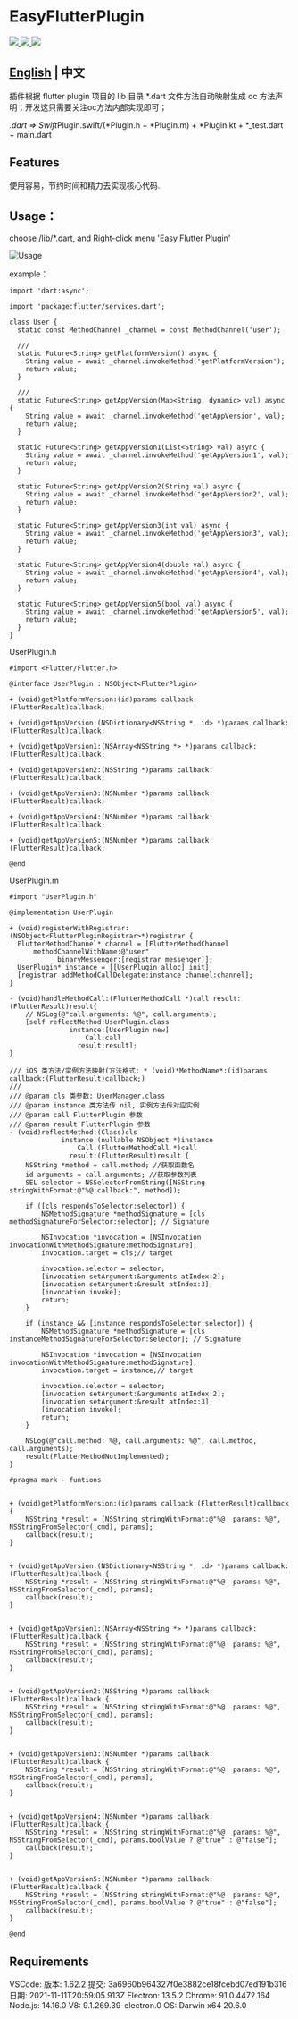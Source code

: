 # EasyFlutterPlugin

<a href="https://marketplace.visualstudio.com/items?itemName=shang.easy-flutter-plugin">
  <img src="https://img.shields.io/pub/v/easy-flutter-plugin.svg"/>
</a>
<a href="https://flutter.dev/">
  <img src="https://img.shields.io/badge/flutter-%3E%3D%201.17.2-green.svg"/>
</a>
<a href="https://opensource.org/licenses/MIT">
  <img src="https://img.shields.io/badge/License-MIT-yellow.svg"/>
</a>

## [English](https://github.com/shang1219178163/easy-flutter-plugin/blob/main/README.md) | 中文

插件根据 flutter plugin 项目的 lib 目录 *.dart 文件方法自动映射生成 oc 方法声明；开发这只需要关注oc方法内部实现即可；

*.dart => Swift*Plugin.swift/(*Plugin.h + *Plugin.m) + *Plugin.kt + *_test.dart + main.dart

## Features
使用容易，节约时间和精力去实现核心代码.

## Usage：
choose /lib/*.dart, and Right-click menu 'Easy Flutter Plugin'

![Usage](https://github.com/shang1219178163/easy-flutter-plugin/blob/main/images/screenshot.png?raw=true)

example：
```
import 'dart:async';

import 'package:flutter/services.dart';

class User {
  static const MethodChannel _channel = const MethodChannel('user');

  ///
  static Future<String> getPlatformVersion() async {
    String value = await _channel.invokeMethod('getPlatformVersion');
    return value;
  }

  ///
  static Future<String> getAppVersion(Map<String, dynamic> val) async {
    String value = await _channel.invokeMethod('getAppVersion', val);
    return value;
  }

  static Future<String> getAppVersion1(List<String> val) async {
    String value = await _channel.invokeMethod('getAppVersion1', val);
    return value;
  }

  static Future<String> getAppVersion2(String val) async {
    String value = await _channel.invokeMethod('getAppVersion2', val);
    return value;
  }

  static Future<String> getAppVersion3(int val) async {
    String value = await _channel.invokeMethod('getAppVersion3', val);
    return value;
  }

  static Future<String> getAppVersion4(double val) async {
    String value = await _channel.invokeMethod('getAppVersion4', val);
    return value;
  }

  static Future<String> getAppVersion5(bool val) async {
    String value = await _channel.invokeMethod('getAppVersion5', val);
    return value;
  }
}
```
UserPlugin.h
```
#import <Flutter/Flutter.h>

@interface UserPlugin : NSObject<FlutterPlugin>

+ (void)getPlatformVersion:(id)params callback:(FlutterResult)callback;

+ (void)getAppVersion:(NSDictionary<NSString *, id> *)params callback:(FlutterResult)callback;

+ (void)getAppVersion1:(NSArray<NSString *> *)params callback:(FlutterResult)callback;

+ (void)getAppVersion2:(NSString *)params callback:(FlutterResult)callback;

+ (void)getAppVersion3:(NSNumber *)params callback:(FlutterResult)callback;

+ (void)getAppVersion4:(NSNumber *)params callback:(FlutterResult)callback;

+ (void)getAppVersion5:(NSNumber *)params callback:(FlutterResult)callback;

@end
```

UserPlugin.m
```
#import "UserPlugin.h"

@implementation UserPlugin

+ (void)registerWithRegistrar:(NSObject<FlutterPluginRegistrar>*)registrar {
  FlutterMethodChannel* channel = [FlutterMethodChannel
      methodChannelWithName:@"user"
            binaryMessenger:[registrar messenger]];
  UserPlugin* instance = [[UserPlugin alloc] init];
  [registrar addMethodCallDelegate:instance channel:channel];
}

- (void)handleMethodCall:(FlutterMethodCall *)call result:(FlutterResult)result{
    // NSLog(@"call.arguments: %@", call.arguments);
    [self reflectMethod:UserPlugin.class
               instance:[UserPlugin new]
                   Call:call
                 result:result];
}

/// iOS 类方法/实例方法映射(方法格式: * (void)*MethodName*:(id)params callback:(FlutterResult)callback;)
///
/// @param cls 类参数: UserManager.class
/// @param instance 类方法传 nil, 实例方法传对应实例
/// @param call FlutterPlugin 参数
/// @param result FlutterPlugin 参数
- (void)reflectMethod:(Class)cls
             instance:(nullable NSObject *)instance
                 Call:(FlutterMethodCall *)call
               result:(FlutterResult)result {
    NSString *method = call.method; //获取函数名
    id arguments = call.arguments; //获取参数列表
    SEL selector = NSSelectorFromString([NSString stringWithFormat:@"%@:callback:", method]);
    
    if ([cls respondsToSelector:selector]) {
        NSMethodSignature *methodSignature = [cls methodSignatureForSelector:selector]; // Signature

        NSInvocation *invocation = [NSInvocation invocationWithMethodSignature:methodSignature];
        invocation.target = cls;// target
        
        invocation.selector = selector;
        [invocation setArgument:&arguments atIndex:2];
        [invocation setArgument:&result atIndex:3];
        [invocation invoke];
        return;
    }
    
    if (instance && [instance respondsToSelector:selector]) {
        NSMethodSignature *methodSignature = [cls instanceMethodSignatureForSelector:selector]; // Signature
    
        NSInvocation *invocation = [NSInvocation invocationWithMethodSignature:methodSignature];
        invocation.target = instance;// target
        
        invocation.selector = selector;
        [invocation setArgument:&arguments atIndex:2];
        [invocation setArgument:&result atIndex:3];
        [invocation invoke];
        return;
    }

    NSLog(@"call.method: %@, call.arguments: %@", call.method, call.arguments);
    result(FlutterMethodNotImplemented);
}

#pragma mark - funtions


+ (void)getPlatformVersion:(id)params callback:(FlutterResult)callback {
	NSString *result = [NSString stringWithFormat:@"%@	params: %@", NSStringFromSelector(_cmd), params];
	callback(result);
}


+ (void)getAppVersion:(NSDictionary<NSString *, id> *)params callback:(FlutterResult)callback {
	NSString *result = [NSString stringWithFormat:@"%@	params: %@", NSStringFromSelector(_cmd), params];
	callback(result);
}


+ (void)getAppVersion1:(NSArray<NSString *> *)params callback:(FlutterResult)callback {
	NSString *result = [NSString stringWithFormat:@"%@	params: %@", NSStringFromSelector(_cmd), params];
	callback(result);
}


+ (void)getAppVersion2:(NSString *)params callback:(FlutterResult)callback {
	NSString *result = [NSString stringWithFormat:@"%@	params: %@", NSStringFromSelector(_cmd), params];
	callback(result);
}


+ (void)getAppVersion3:(NSNumber *)params callback:(FlutterResult)callback {
	NSString *result = [NSString stringWithFormat:@"%@	params: %@", NSStringFromSelector(_cmd), params];
	callback(result);
}


+ (void)getAppVersion4:(NSNumber *)params callback:(FlutterResult)callback {
	NSString *result = [NSString stringWithFormat:@"%@  params: %@", NSStringFromSelector(_cmd), params.boolValue ? @"true" : @"false"];
	callback(result);
}


+ (void)getAppVersion5:(NSNumber *)params callback:(FlutterResult)callback {
	NSString *result = [NSString stringWithFormat:@"%@  params: %@", NSStringFromSelector(_cmd), params.boolValue ? @"true" : @"false"];
	callback(result);
}

@end
```

## Requirements

VSCode:
版本: 1.62.2
提交: 3a6960b964327f0e3882ce18fcebd07ed191b316
日期: 2021-11-11T20:59:05.913Z
Electron: 13.5.2
Chrome: 91.0.4472.164
Node.js: 14.16.0
V8: 9.1.269.39-electron.0
OS: Darwin x64 20.6.0